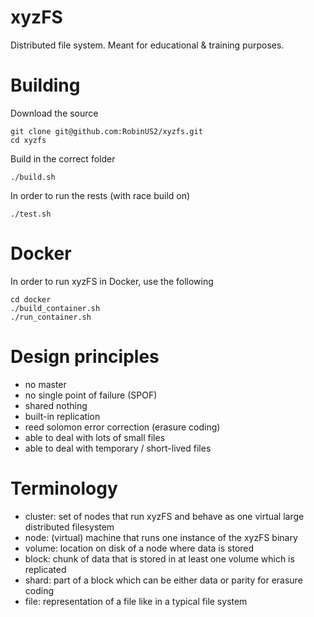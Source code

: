 # xyzFS
Distributed file system. Meant for educational & training purposes.

Building
=============
Download the source
```
git clone git@github.com:RobinUS2/xyzfs.git
cd xyzfs
```

Build in the correct folder
```
./build.sh
```

In order to run the rests (with race build on)
```
./test.sh
```

Docker
=============
In order to run xyzFS in Docker, use the following
```
cd docker
./build_container.sh
./run_container.sh
```

Design principles
=============
- no master
- no single point of failure (SPOF)
- shared nothing
- built-in replication
- reed solomon error correction (erasure coding)
- able to deal with lots of small files
- able to deal with temporary / short-lived files

Terminology
=============
- cluster: set of nodes that run xyzFS and behave as one virtual large distributed filesystem
- node: (virtual) machine that runs one instance of the xyzFS binary
- volume: location on disk of a node where data is stored
- block: chunk of data that is stored in at least one volume which is replicated
- shard: part of a block which can be either data or parity for erasure coding
- file: representation of a file like in a typical file system
